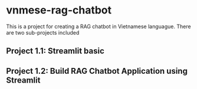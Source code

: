 # vnmese-rag-chatbot
This is a project for creating a RAG chatbot in Vietnamese languague.
There are two sub-projects included

## Project 1.1: Streamlit basic

## Project 1.2: Build RAG Chatbot Application using Streamlit
